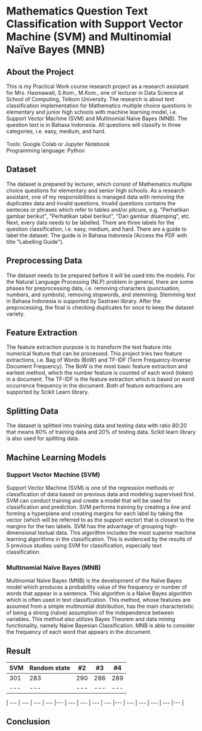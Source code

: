 # Mathematics Question Text Classification with Support Vector Machine (SVM) and Multinomial Naïve Bayes (MNB)

## About the Project
This is my Practical Work course research project as a research assistant for Mrs. Hasmawati, S.Kom., M.Kom., one of lecturer in Data Science at School of Computing, Telkom University. The research is about text classification implementation for Mathematics multiple choice questions in elementary and junior high schools with machine learning model, i.e. Support Vector Machine (SVM) and Multinomial Naïve Bayes (MNB). The question text is in Bahasa Indonesia. All questions will classify in three categories, i.e. easy, medium, and hard. </br></br>
Tools: Google Colab or Jupyter Notebook </br>
Programming language: Python </br>

## Dataset
The dataset is prepared by lecturer, which consist of Mathematics multiple choice questions for elementary and senior high schools. As a research assistant, one of my responsibilities is managed data with removing the duplicates data and invalid questions. Invalid questions contains the senteces or phrases which refer to tables and/or pitcure, e.g. "Perhatikan gambar berikut", "Perhatikan tabel berikut", "Dari gambar disamping", etc. Next, every data needs to be labelled. There are three labels for the question classification, i.e. easy, medium, and hard. There are a guide to label the dataset. The guide is in Bahasa Indonesia (Access the PDF with title "Labelling Guide").

## Preprocessing Data
The dataset needs to be prepared before it will be used into the models. For the Natural Language Processing (NLP) problem in general, there are some phases for preprocessing data, i.e. removing characters (punctuation, numbers, and symbols), removing stopwords, and stemming. Stemming text in Bahasa Indonesia is supported by Sastrawi library. After the preprocessing, the final is checking duplicates for once to keep the dataset variety.  

## Feature Extraction
The feature extraction purpose is to transform the text feature into numerical feature that can be processed. This project tries two feature extractions, i.e. Bag of Words (BoW) and TF-IDF (Term Frequency-Inverse Document Frequency). The BoW is the most basic feature extraction and earliest method, which the number feature is counted of each word (token) in a document. The TF-IDF is the feature extraction which is based on word occurrence frequency in the document. Both of feature extractions are supported by Scikit Learn library.

## Splitting Data
The dataset is splitted into training data and testing data with ratio 80:20 that means 80% of training data and 20% of testing data. Scikit learn library is also used for spiltting data.

## Machine Learning Models

### Support Vector Machine (SVM)
Support Vector Machine (SVM) is one of the regression methods or
classification of data based on previous data and modeling supervised first. SVM can conduct training and create a model that will be used for classification and prediction. SVM performs training by creating a line and forming a hyperplane and creating margins for each label by taking the vector (which will be referred to as the support vector) that is closest to the margins for the two labels. SVM has the advantage of grouping high-dimensional textual data. This algorithm includes the most superior machine learning algorithms in the classification. This is evidenced by the results of 5 previous studies using SVM for classification, especially text classification.

### Multinomial Naïve Bayes (MNB)
Multinomial Naïve Bayes (MNB) is the development of the Naïve Bayes model which produces a probability value of the frequency or number of words that appear in a sentence. This algorithm is a Naïve Bayes algorithm which is often used in text classification. This method, whose features are assumed from a simple multinomial distribution, has the main characteristic of being a strong (naïve) assumption of the independence between variables. This method also utilizes Bayes Theorem and data mining functionality, namely Naïve Bayesian Classification. MNB is able to consider the frequency of each word that appears in the document.

## Result
SVM | Random state | #2 | #3 | #4 
--- | --- | --- | --- |--- 
 | 301 | 283 | 290 | 286 | 289 | 285 | 287 | 287 | 272 | 276 | 269
--- | --- | --- | --- |--- 
 |
--- | --- | --- | --- |--- 
 |
--- | --- | --- | --- |--- 
|
--- | --- | --- | --- |--- 
|
## Conclusion
